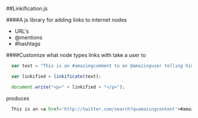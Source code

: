 ##Linkification.js

####A js library for adding links to internet nodes

- URL's
- @mentions
- #hashtags

####Customize what node types links with take a user to

```javascript
  var text = "This is an #amazingcomment to an @amazinguser telling him/her to visit some amazing link: bit.ly/gkd4Ka";

  var linkified = linkificate(text);

  document.write("<p>" + linkified + "</p>");

```
produces

```html
  This is an <a href='http://twitter.com/search?q=amazingcontent'>#amazingcomment</a> to an @<a href='http://twitter.com/amazinguser'>amazinguser</a> telling him/her to visit some amazing link: <a href='http://bit.ly/gkd4Ka'>bit.ly/gkd4Ka</a>
```
